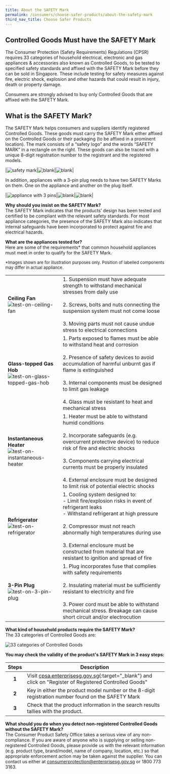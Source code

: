 ```yaml
---
title: About the SAFETY Mark
permalink: /consumers/choose-safer-products/about-the-safety-mark
third_nav_title: Choose Safer Products
---
```

## Controlled Goods Must have the SAFETY Mark
The Consumer Protection (Safety Requirements) Regulations (CPSR) requires 33 categories of household electrical, electronic and gas appliances & accessories also known as Controlled Goods, to be tested to specified safety standards and affixed with the SAFETY Mark before they can be sold in Singapore. These include testing for safety measures against fire, electric shock, explosion and other hazards that could result in injury, death or property damage.

Consumers are strongly advised to buy only Controlled Goods that are affixed with the SAFETY Mark.

## What is the SAFETY Mark?
The SAFETY Mark helps consumers and suppliers identify registered Controlled Goods. These goods must carry the SAFETY Mark either affixed on the Controlled Goods or their packaging (to be affixed in a prominent location). The mark consists of a “safety logo” and the words “SAFETY MARK” in a rectangle on the right. These goods can also be traced with a unique 8-digit registration number to the registrant and the registered models.

|![safety mark](/images/about-us/safety-mark.jpg)|![blank](/images/consumers/blank.png)|![blank](/images/consumers/blank.png)|

In addition, appliances with a 3-pin plug needs to have two SAFETY Marks on them. One on the appliance and another on the plug itself.

|![appliance with 3 pins](/images/consumers/choose-safer-products/about-the-safety-mark/appliance-with-3pins.png)|![blank](/images/consumers/blank.png)|![blank](/images/consumers/blank.png)|

**Why should you insist on the SAFETY Mark?**<br>
The SAFETY Mark indicates that the products’ design has been tested and certified to be compliant with the relevant safety standards. For most appliance categories, the presence of the SAFETY Mark also indicates that internal safeguards have been incorporated to protect against fire and electrical hazards.

**What are the appliances tested for?**<br>
Here are some of the requirements* that common household appliances must meet in order to qualify for the SAFETY Mark.

<font size ="2">*Images shown are for illustration purposes only. Position of labelled components may differ in actual appliance.</font>

|   |   |
|---|---|
|**Ceiling Fan**<br>![test-on-ceiling-fan](/images/consumers/choose-safer-products/about-the-safety-mark/test-on-ceiling-fan.jpg)|1. Suspension must have adequate strength to withstand mechanical stresses from daily use<br><br>2. Screws, bolts and nuts connecting the suspension system must not come loose<br><br>3. Moving parts must not cause undue stress to electrical connections|
|**Glass-topped Gas Hob**<br>![test-on-glass-topped-gas-hob](/images/consumers/choose-safer-products/about-the-safety-mark/test-on-glass-topped-gas-hob.jpg)|1. Parts exposed to flames must be able to withstand heat and corrosion<br><br>2. Presence of safety devices to avoid accumulation of harmful unburnt gas if flame is extinguished<br><br>3. Internal components must be designed to limit gas leakage<br><br>4. Glass must be resistant to heat and mechanical stress|
|**Instantaneous Heater**<br>![test-on-instantaneous-heater](/images/consumers/choose-safer-products/about-the-safety-mark/test-on-instantaneous-heater.jpg)|1. Heater must be able to withstand humid conditions<br><br>2. Incorporate safeguards (e.g. overcurrent protective device) to reduce risk of fire and electric shocks<br><br>3. Components carrying electrical currents must be properly insulated<br><br>4. External enclosure must be designed to limit risk of potential electric shocks|
|**Refrigerator**<br>![test-on-refrigerator](/images/consumers/choose-safer-products/about-the-safety-mark/test-on-refrigerator.jpg)|1. Cooling system designed to:<br>- Limit fire/explosion risks in event of refrigerant leaks<br>- Withstand refrigerant at high pressure<br><br>2. Compressor must not reach abnormally high temperatures during use<br><br>3. External enclosure must be constructed from material that are resistant to ignition and spread of fire|
|**3-Pin Plug**<br>![test-on-3-pin-plug](/images/consumers/choose-safer-products/about-the-safety-mark/test-on-3-pin-plug.jpg)|1. Plug incorporates fuse that complies with safety requirements<br><br>2. Insulating material must be sufficiently resistant to electricity and fire<br><br>3. Power cord must be able to withstand mechanical stress. Breakage can cause short circuit and/or electrocution|

**What kind of household products require the SAFETY Mark?**<br>
The 33 categories of Controlled Goods are:

![33 categories of Controlled Goods](/images/about-us/33-categories-controlled-goods/33-cgs.png)<br>

**You may check the validity of the product's SAFETY Mark in 3 easy steps:**

|Steps|Description|
|:---:|----|
| **1**| Visit [cpsa.enterprisesg.gov.sg][1]{:target="_blank"} and click on "Register of Registered Controlled Goods"                                  
| **2**| Key in either the product model number or the 8-digit registration number found on the SAFETY Mark                                                    
| **3**| Check that the product information in the search results tallies with the product. 

[1]:https://cpsa.enterprisesg.gov.sg

**What should you do when you detect non-registered Controlled Goods without the SAFETY Mark?**<br>
The Consumer Product Safety Office takes a serious view of any non-compliance. If you are aware of anyone who is supplying or selling non-registered Controlled Goods, please provide us with the relevant information (e.g. product type, brand/model, name of company, location, etc.) so that appropriate enforcement action may be taken against the supplier. You can contact us either at <consumerprotection@enterprisesg.gov.sg> or 1800 773 3163.
